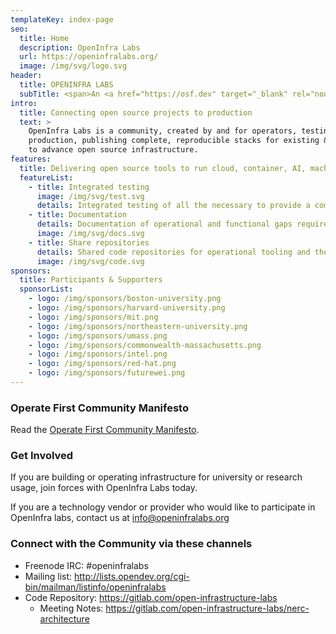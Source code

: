 ```yaml
---
templateKey: index-page
seo:
  title: Home
  description: OpenInfra Labs
  url: https://openinfralabs.org/
  image: /img/svg/logo.svg
header:
  title: OPENINFRA LABS
  subTitle: <span>An <a href="https://osf.dev" target="_blank" rel="noopener">OSF</a> Project</span>
intro:
  title: Connecting open source projects to production    
  text: >    
    OpenInfra Labs is a community, created by and for operators, testing open source code in 
    production, publishing complete, reproducible stacks for existing & emerging workloads, 
    to advance open source infrastructure.    
features:
  title: Delivering open source tools to run cloud, container, AI, machine learning and edge workloads repeatedly and predictably
  featureList:
    - title: Integrated testing
      image: /img/svg/test.svg
      details: Integrated testing of all the necessary to provide a complete use case
    - title: Documentation
      details: Documentation of operational and functional gaps required to run upstream projects in a production environment
      image: /img/svg/docs.svg
    - title: Share repositories
      details: Shared code repositories for operational tooling and the "glue" code that is often written indenpently by users
      image: /img/svg/code.svg
sponsors:
  title: Participants & Supporters
  sponsorList:
    - logo: /img/sponsors/boston-university.png
    - logo: /img/sponsors/harvard-university.png
    - logo: /img/sponsors/mit.png
    - logo: /img/sponsors/northeastern-university.png
    - logo: /img/sponsors/umass.png
    - logo: /img/sponsors/commonwealth-massachusetts.png
    - logo: /img/sponsors/intel.png
    - logo: /img/sponsors/red-hat.png
    - logo: /img/sponsors/futurewei.png
---
```


### Operate First Community Manifesto

Read the [Operate First Community Manifesto](/operate-first-community-manifesto/).

### Get Involved
If you are building or operating infrastructure for university or research usage, join forces with OpenInfra Labs today.

If you are a technology vendor or provider who would like to participate in OpenInfra labs, contact us at [info@openinfralabs.org](mailto:info@openinfralabs.org)

### Connect with the Community via these channels

- Freenode IRC: #openinfralabs
- Mailing list: <http://lists.opendev.org/cgi-bin/mailman/listinfo/openinfralabs>
- Code Repository: https://gitlab.com/open-infrastructure-labs
	- Meeting Notes: https://gitlab.com/open-infrastructure-labs/nerc-architecture
